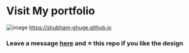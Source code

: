 # Visit My portfolio 
![image](https://img.shields.io/badge/GitHub-100000?style=for-the-badge&logo=github&logoColor=white) https://shubham-ghuge.github.io

### Leave a message [here](https://shubham-ghuge.github.io) and ⭐ this repo if you like the design  